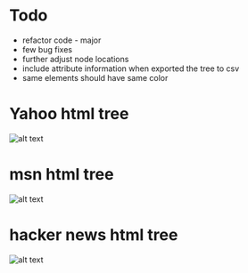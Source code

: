 # Todo
- refactor code - major
- few bug fixes
- further adjust node locations
- include attribute information when exported the tree to csv
- same elements should have same color


# Yahoo html tree
![alt text](https://res.cloudinary.com/harip/image/upload/v1528011721/yahoo.png)


# msn html tree
![alt text](https://res.cloudinary.com/harip/image/upload/v1528011869/msn.png)

# hacker news html tree
![alt text](https://res.cloudinary.com/harip/image/upload/v1528012386/hackernews.png)